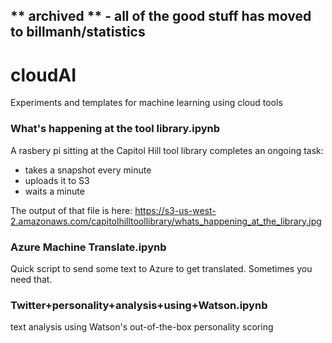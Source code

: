 ## ** archived ** - all of the good stuff has moved to billmanh/statistics

# cloudAI
Experiments and templates for machine learning using cloud tools


### What's happening at the tool library.ipynb
A rasbery pi sitting at the Capitol Hill tool library completes an ongoing task:
* takes a snapshot every minute
* uploads it to S3
* waits a minute

The output of that file is here:
https://s3-us-west-2.amazonaws.com/capitolhilltoollibrary/whats_happening_at_the_library.jpg


### Azure Machine Translate.ipynb
Quick script to send some text to Azure to get translated. Sometimes you need that. 


### Twitter+personality+analysis+using+Watson.ipynb
text analysis using Watson's out-of-the-box personality scoring
